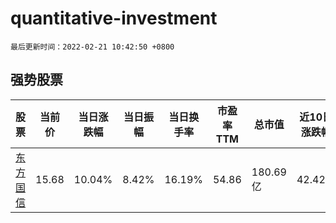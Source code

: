# quantitative-investment

`最后更新时间：2022-02-21 10:42:50 +0800`

## 强势股票

|股票|当前价|当日涨跌幅|当日振幅|当日换手率|市盈率TTM|总市值|近10日涨跌幅|
|----|----|----|----|----|----|----|----|
|[东方国信](https://xueqiu.com/S/SZ300166)|15.68|10.04%|8.42%|16.19%|54.86|180.69亿|42.42%|
